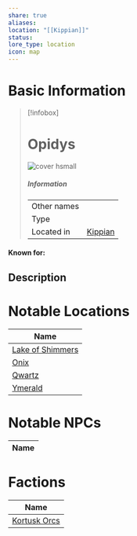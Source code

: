 ```yaml
---
share: true
aliases: 
location: "[[Kippian]]"
status: 
lore_type: location
icon: map
---
```

# Basic Information
> [!infobox]
> # Opidys
> ![cover hsmall](insertimage.png)
> ##### Information
> |   |  |
> | ---- | ---- |
> | Other names | |
> | Type | 
> | Located in | [Kippian](../Continents/Kippian.md)|
#### Known for:
## Description
# Notable Locations
| Name                                                      |
| --------------------------------------------------------- |
| [Lake of Shimmers](../Areas/Lake%20of%20Shimmers.md) |
| [Onix](../Settlements/Onix.md)                   |
| [Qwartz](../Settlements/Qwartz.md)               |
| [Ymerald](../Settlements/Ymerald.md)             |

# Notable NPCs
| Name |
| ---- |

# Factions
| Name                                       |
| ------------------------------------------ |
| [Kortusk Orcs](../../Factions/Kortusk%20Orcs.md) |
